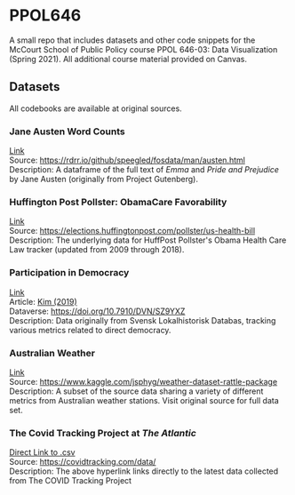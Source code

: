 # PPOL646
A small repo that includes datasets and other code snippets for the McCourt School of Public Policy course PPOL 646-03: Data Visualization (Spring 2021). All additional course material provided on Canvas.


## Datasets 
All codebooks are available at original sources.

### Jane Austen Word Counts
[Link](https://github.com/apodkul/PPOL646/blob/main/Datasets/austen.csv)  
Source: https://rdrr.io/github/speegled/fosdata/man/austen.html  
Description: A dataframe of the full text of _Emma_ and _Pride and Prejudice_ by Jane Austen (originally from Project Gutenberg).

### Huffington Post Pollster: ObamaCare Favorability
[Link](https://github.com/apodkul/PPOL646/blob/main/Datasets/huffpost.csv)  
Source: https://elections.huffingtonpost.com/pollster/us-health-bill  
Description: The underlying data for HuffPost Pollster's Obama Health Care Law tracker (updated from 2009 through 2018).

### Participation in Democracy
[Link](https://github.com/apodkul/PPOL646/blob/main/Datasets/minutes_data.csv)  
Article: [Kim (2019)](https://doi.org/10.1111/ajps.12420)  
Dataverse: https://doi.org/10.7910/DVN/SZ9YXZ  
Description: Data originally from Svensk Lokalhistorisk Databas, tracking various metrics related to direct democracy.

### Australian Weather 
[Link](https://github.com/apodkul/PPOL646/blob/main/Datasets/weatherAUS.csv)  
Source: https://www.kaggle.com/jsphyg/weather-dataset-rattle-package  
Description: A subset of the source data sharing a variety of different metrics from Australian weather stations. Visit original source for full data set.

### The Covid Tracking Project at _The Atlantic_
[Direct Link to .csv](https://covidtracking.com/data/download/all-states-history.csv)  
Source: https://covidtracking.com/data/  
Description: The above hyperlink links directly to the latest data collected from The COVID Tracking Project
